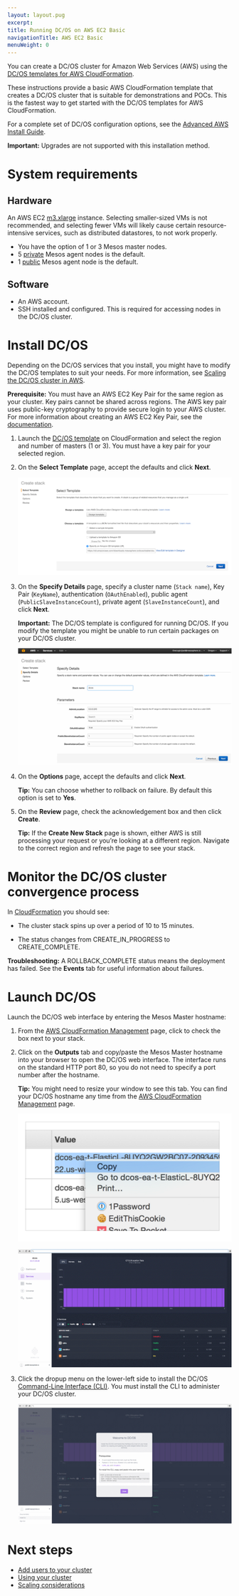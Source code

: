 ```yaml
---
layout: layout.pug
excerpt:
title: Running DC/OS on AWS EC2 Basic
navigationTitle: AWS EC2 Basic
menuWeight: 0
---
```


You can create a DC/OS cluster for Amazon Web Services (AWS) using the <a href="https://downloads.dcos.io/dcos/stable/1.8.9/aws.html" target="_blank">DC/OS templates for AWS CloudFormation</a>.

These instructions provide a basic AWS CloudFormation template that creates a DC/OS cluster that is suitable for demonstrations and POCs. This is the fastest way to get started with the DC/OS templates for AWS CloudFormation.

For a complete set of DC/OS configuration options, see the [Advanced AWS Install Guide](/1.8/administration/installing/oss/cloud/aws/advanced/).

**Important:** Upgrades are not supported with this installation method.

# System requirements

## Hardware

An AWS EC2 <a href="https://aws.amazon.com/ec2/pricing/" target="_blank">m3.xlarge</a> instance.  Selecting smaller-sized VMs is not recommended, and selecting fewer VMs will likely cause certain resource-intensive services, such as distributed datastores, to not work properly.

*   You have the option of 1 or 3 Mesos master nodes.
*   5 [private](/1.8/overview/concepts/#private-agent-node) Mesos agent nodes is the default.
*   1 [public](/1.8/overview/concepts/#public-agent-node) Mesos agent node is the default.

## Software

- An AWS account.
- SSH installed and configured. This is required for accessing nodes in the DC/OS cluster.

# Install DC/OS

Depending on the DC/OS services that you install, you might have to modify the DC/OS templates to suit your needs. For more information, see [Scaling the DC/OS cluster in AWS][1].

**Prerequisite:**
You must have an AWS EC2 Key Pair for the same region as your cluster. Key pairs cannot be shared across regions. The AWS key pair uses public-key cryptography to provide secure login to your AWS cluster. For more information about creating an AWS EC2 Key Pair, see the <a href="http://docs.aws.amazon.com/AWSEC2/latest/UserGuide/ec2-key-pairs.html#having-ec2-create-your-key-pair" target="_blank">documentation</a>.

1.  Launch the <a href="https://downloads.dcos.io/dcos/stable/1.8.9/aws.html" target="_blank">DC/OS template</a> on CloudFormation and select the region and number of masters (1 or 3). You must have a key pair for your selected region.

2.  On the **Select Template** page, accept the defaults and click **Next**.

    ![Launch stack](../img/dcos-aws-step2b.png)

3.  On the **Specify Details** page, specify a cluster name (`Stack name`), Key Pair (`KeyName`), authentication (`OAuthEnabled`), public agent (`PublicSlaveInstanceCount`), private agent (`SlaveInstanceCount`), and click **Next**.

    **Important:** The DC/OS template is configured for running DC/OS. If you modify the template you might be unable to run certain packages on your DC/OS cluster.

    ![Create stack](../img/dcos-aws-step2c.png)

4.  On the **Options** page, accept the defaults and click **Next**.

    **Tip:** You can choose whether to rollback on failure. By default this option is set to **Yes**.

5.  On the **Review** page, check the acknowledgement box and then click **Create**.

    **Tip:** If the **Create New Stack** page is shown, either AWS is still processing your request or you’re looking at a different region. Navigate to the correct region and refresh the page to see your stack.


# Monitor the DC/OS cluster convergence process

In <a href="https://console.aws.amazon.com/cloudformation/home" target="_blank">CloudFormation</a> you should see:

*   The cluster stack spins up over a period of 10 to 15 minutes.

*   The status changes from CREATE_IN_PROGRESS to CREATE_COMPLETE.

**Troubleshooting:** A ROLLBACK_COMPLETE status means the deployment has failed. See the **Events** tab for useful information about failures.

# <a name="launchdcos"></a>Launch DC/OS

Launch the DC/OS web interface by entering the Mesos Master hostname:

1.  From the <a href="https://console.aws.amazon.com/cloudformation/home" target="_blank">AWS CloudFormation Management</a> page, click to check the box next to your stack.

2.  Click on the **Outputs** tab and copy/paste the Mesos Master hostname into your browser to open the DC/OS web interface. The interface runs on the standard HTTP port 80, so you do not need to specify a port number after the hostname.

    **Tip:** You might need to resize your window to see this tab. You can find your DC/OS hostname any time from the <a href="https://console.aws.amazon.com/cloudformation/home" target="_blank">AWS CloudFormation Management</a> page.

    ![Monitor stack creation](../img/dcos-aws-step3a.png)

    ![DC/OS dashboard](../img/ui-dashboard.gif)

1.  Click the dropup menu on the lower-left side to install the DC/OS [Command-Line Interface (CLI)][2]. You must install the CLI to administer your DC/OS cluster.

    ![install CLI](../img/ui-dashboard-install-cli.gif)


# Next steps

- [Add users to your cluster][10]
- [Using your cluster][3]
- [Scaling considerations][4]

 [1]: /1.8/administration/managing-aws/
 [2]: /1.8/usage/cli/install/
 [3]: /1.8/usage/
 [4]: https://aws.amazon.com/autoscaling/
 [10]: /1.8/administration/id-and-access-mgt/oss/user-management/


